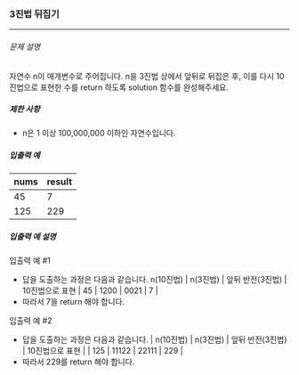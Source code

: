 ### 3진법 뒤집기

***

###### 문제 설명

자연수 n이 매개변수로 주어집니다. n을 3진법 상에서 앞뒤로 뒤집은 후, 이를 다시 10진법으로 표현한 수를 return 하도록 solution 함수를 완성해주세요.

##### 제한 사항

- n은 1 이상 100,000,000 이하인 자연수입니다.

##### 입출력 예

| nums  	    | result |
| :---------- | :----- |
| 45          | 7      |
| 125         | 229    | 

##### 입출력 예 설명

입출력 예 #1

- 답을 도출하는 과정은 다음과 같습니다.
n(10진법) |	n(3진법) | 앞뒤 반전(3진법) |	10진법으로 표현 |
45       | 1200    | 0021         | 7            | 
- 따라서 7을 return 해야 합니다.

입출력 예 #2

- 답을 도출하는 과정은 다음과 같습니다.
| n(10진법)	| n(3진법) | 앞뒤 반전(3진법) |	10진법으로 표현 |
| 125	     | 11122   | 22111        |	229          |
- 따라서 229를 return 해야 합니다.